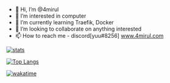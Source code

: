 - 👋 Hi, I’m @4mirul
- 👀 I’m interested in computer
- 🌱 I’m currently learning Traefik, Docker
- 💞️ I’m looking to collaborate on anything interested
- 📫 How to reach me - discord[yuu#8256] www.4mirul.com

<!---
4mirul/4mirul is a ✨ special ✨ repository because its `README.md` (this file) appears on your GitHub profile.
You can click the Preview link to take a look at your changes.
--->

[![stats](https://github-readme-stats.vercel.app/api?username=4mirul&show_icons=true&include_all_commits=true&title_color=fff&icon_color=bc7af5&text_color=9f9f9f&bg_color=151515&border_color=00000000)](https://github.com/anuraghazra/github-readme-stats)

[![Top Langs](https://github-readme-stats.vercel.app/api/top-langs/?username=4mirul&langs_count=10&layout=compact&title_color=fff&icon_color=bc7af5&text_color=9f9f9f&bg_color=151515&border_color=00000000&exclude_repo=github-readme-stats)](https://github.com/anuraghazra/github-readme-stats)

[![wakatime](https://github-readme-stats.vercel.app/api/wakatime?username=4mirul&layout=compact&title_color=fff&icon_color=bc7af5&text_color=9f9f9f&bg_color=151515&border_color=00000000)](https://wakatime.com/@4mirul)

<!-- https://github.com/anuraghazra/github-readme-stats -->
